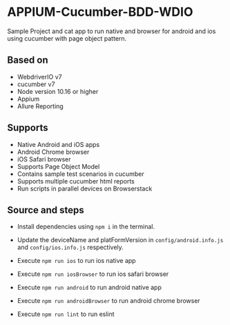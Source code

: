 # APPIUM-Cucumber-BDD-WDIO

Sample Project and cat app to run native and browser for android and ios using cucumber with page object pattern.

## Based on

- WebdriverIO v7
- cucumber v7
- Node version 10.16 or higher
- Appium
- Allure Reporting

## Supports

- Native Android and iOS apps
- Android Chrome browser
- iOS Safari browser
- Supports Page Object Model
- Contains sample test scenarios in cucumber
- Supports multiple cucumber html reports
- Run scripts in parallel devices on Browserstack

## Source and steps

- Install dependencies using `npm i` in the terminal.

- Update the deviceName and platFormVersion in `config/android.info.js` and `config/ios.info.js` respectively.

- Execute `npm run ios` to run ios native app

- Execute `npm run iosBrowser` to run ios safari browser

- Execute `npm run android` to run android native app

- Execute `npm run androidBrowser` to run android chrome browser

- Execute `npm run lint` to run eslint
